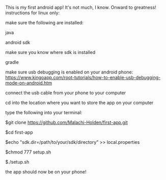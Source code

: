 This is my first android app! It's not much, I know. Onward to greatness!
instructions for linux only:

make sure the following are installed:

java

android sdk

make sure you know where sdk is installed

gradle

make sure usb debugging is enabled on your android phone: https://www.kingoapp.com/root-tutorials/how-to-enable-usb-debugging-mode-on-android.htm

connect the usb cable from your phone to your computer

cd into the location where you want to store the app on your computer

type the following into your terminal:

$git clone https://github.com/Malachi-Holden/first-app.git

$cd first-app

$echo "sdk.dir=/path/to/your/sdk/directory" >> local.properties

$chmod 777 setup.sh

$./setup.sh


the app should now be on your phone!
